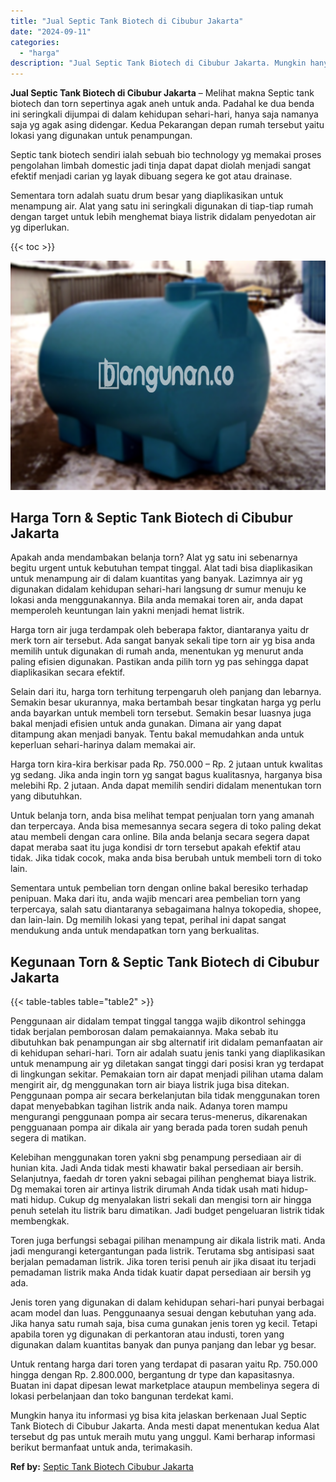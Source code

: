```yaml
---
title: "Jual Septic Tank Biotech di Cibubur Jakarta"
date: "2024-09-11"
categories: 
  - "harga"
description: "Jual Septic Tank Biotech di Cibubur Jakarta. Mungkin hanya itu informasi yg bisa kita jelaskan berkenaan Jual Septic Tank Biotech di Cibubur Jakarta. Anda me..."
---
```


**Jual Septic Tank Biotech di Cibubur Jakarta** – Melihat makna Septic tank biotech dan torn sepertinya agak aneh untuk anda. Padahal ke dua benda ini seringkali dijumpai di dalam kehidupan sehari-hari, hanya saja namanya saja yg agak asing didengar. Kedua Pekarangan depan rumah tersebut yaitu lokasi yang digunakan untuk penampungan.

Septic tank biotech sendiri ialah sebuah bio technology yg memakai proses pengolahan limbah domestic jadi tinja dapat dapat diolah menjadi sangat efektif menjadi carian yg layak dibuang segera ke got atau drainase.

Sementara torn adalah suatu drum besar yang diaplikasikan untuk menampung air. Alat yang satu ini seringkali digunakan di tiap-tiap rumah dengan target untuk lebih menghemat biaya listrik didalam penyedotan air yg diperlukan.

{{< toc >}}

![Jual Septic Tank Biotech di Cibubur Jakarta](/images/jual-bio-septictank-38.png)

## Harga Torn & Septic Tank Biotech di Cibubur Jakarta

Apakah anda mendambakan belanja torn? Alat yg satu ini sebenarnya begitu urgent untuk kebutuhan tempat tinggal. Alat tadi bisa diaplikasikan untuk menampung air di dalam kuantitas yang banyak. Lazimnya air yg digunakan didalam kehidupan sehari-hari langsung dr sumur menuju ke lokasi anda menggunakannya. Bila anda memakai toren air, anda dapat memperoleh keuntungan lain yakni menjadi hemat listrik.

Harga torn air juga terdampak oleh beberapa faktor, diantaranya yaitu dr merk torn air tersebut. Ada sangat banyak sekali tipe torn air yg bisa anda memilih untuk digunakan di rumah anda, menentukan yg menurut anda paling efisien digunakan. Pastikan anda pilih torn yg pas sehingga dapat diaplikasikan secara efektif.

Selain dari itu, harga torn terhitung terpengaruh oleh panjang dan lebarnya. Semakin besar ukurannya, maka bertambah besar tingkatan harga yg perlu anda bayarkan untuk membeli torn tersebut. Semakin besar luasnya juga bakal menjadi efisien untuk anda gunakan. Dimana air yang dapat ditampung akan menjadi banyak. Tentu bakal memudahkan anda untuk keperluan sehari-harinya dalam memakai air.

Harga torn kira-kira berkisar pada Rp. 750.000 – Rp. 2 jutaan untuk kwalitas yg sedang. Jika anda ingin torn yg sangat bagus kualitasnya, harganya bisa melebihi Rp. 2 jutaan. Anda dapat memilih sendiri didalam menentukan torn yang dibutuhkan.

Untuk belanja torn, anda bisa melihat tempat penjualan torn yang amanah dan terpercaya. Anda bisa memesannya secara segera di toko paling dekat atau membeli dengan cara online. Bila anda belanja secara segera dapat dapat meraba saat itu juga kondisi dr torn tersebut apakah efektif atau tidak. Jika tidak cocok, maka anda bisa berubah untuk membeli torn di toko lain.

Sementara untuk pembelian torn dengan online bakal beresiko terhadap penipuan. Maka dari itu, anda wajib mencari area pembelian torn yang terpercaya, salah satu diantaranya sebagaimana halnya tokopedia, shopee, dan lain-lain. Dg memilih lokasi yang tepat, perihal ini dapat sangat mendukung anda untuk mendapatkan torn yang berkualitas.

## Kegunaan Torn & Septic Tank Biotech di Cibubur Jakarta

{{< table-tables table="table2" >}}

Penggunaan air didalam tempat tinggal tangga wajib dikontrol sehingga tidak berjalan pemborosan dalam pemakaiannya. Maka sebab itu dibutuhkan bak penampungan air sbg alternatif irit didalam pemanfaatan air di kehidupan sehari-hari. Torn air adalah suatu jenis tanki yang diaplikasikan untuk menampung air yg diletakan sangat tinggi dari posisi kran yg terdapat di lingkungan sekitar. Pemakaian torn air dapat menjadi pilihan utama dalam mengirit air, dg menggunakan torn air biaya listrik juga bisa ditekan. Penggunaan pompa air secara berkelanjutan bila tidak menggunakan toren dapat menyebabkan tagihan listrik anda naik. Adanya toren mampu mengurangi penggunaan pompa air secara terus-menerus, dikarenakan pengguanaan pompa air dikala air yang berada pada toren sudah penuh segera di matikan.

Kelebihan menggunakan toren yakni sbg penampung persediaan air di hunian kita. Jadi Anda tidak mesti khawatir bakal persediaan air bersih. Selanjutnya, faedah dr toren yakni sebagai pilihan penghemat biaya listrik. Dg memakai toren air artinya listrik dirumah Anda tidak usah mati hidup-mati hidup. Cukup dg menyalakan listri sekali dan mengisi torn air hingga penuh setelah itu listrik baru dimatikan. Jadi budget pengeluaran listrik tidak membengkak.

Toren juga berfungsi sebagai pilihan menampung air dikala listrik mati. Anda jadi mengurangi ketergantungan pada listrik. Terutama sbg antisipasi saat berjalan pemadaman listrik. Jika toren terisi penuh air jika disaat itu terjadi pemadaman listrik maka Anda tidak kuatir dapat persediaan air bersih yg ada.

Jenis toren yang digunakan di dalam kehidupan sehari-hari punyai berbagai acam model dan luas. Penggunaanya sesuai dengan kebutuhan yang ada. Jika hanya satu rumah saja, bisa cuma gunakan jenis toren yg kecil. Tetapi apabila toren yg digunakan di perkantoran atau industi, toren yang digunakan dalam kuantitas banyak dan punya panjang dan lebar yg besar.

Untuk rentang harga dari toren yang terdapat di pasaran yaitu Rp. 750.000 hingga dengan Rp. 2.800.000, bergantung dr type dan kapasitasnya. Buatan ini dapat dipesan lewat marketplace ataupun membelinya segera di lokasi perbelanjaan dan toko bangunan terdekat kami.

Mungkin hanya itu informasi yg bisa kita jelaskan berkenaan Jual Septic Tank Biotech di Cibubur Jakarta. Anda mesti dapat menentukan kedua Alat tersebut dg pas untuk meraih mutu yang unggul. Kami berharap informasi berikut bermanfaat untuk anda, terimakasih.

**Ref by:** [Septic Tank Biotech Cibubur Jakarta](https://id.wikipedia.org/wiki/Septic)
